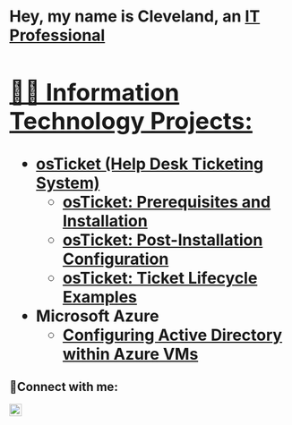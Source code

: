 <h1>Hey, my name is Cleveland, an <a href="https://linkedin.com/in/cleveland-guthrie">IT Professional<//h1>

<h2>👨‍💻 Information Technology Projects:</h2>

- <b>osTicket (Help Desk Ticketing System)</b>
  - [osTicket: Prerequisites and Installation](https://github.com/rasheed654/osticket-prereqs)
  - [osTicket: Post-Installation Configuration](https://github.com/rasheed654/post-install-config)
  - [osTicket: Ticket Lifecycle Examples](https://github.com/rasheed654/ticket-lifecycle)
- <b>Microsoft Azure</b>
  - [Configuring Active Directory within Azure VMs](https://github.com/rasheed654/configure-ad)
 

<h2>🤳Connect with me:</h2>


[<img align="left" alt="Josh | LinkedIn" width="22px" src="https://cdn.jsdelivr.net/npm/simple-icons@v3/icons/linkedin.svg" />][linkedin]



[linkedin]: www.linkedin.com/in/cleveland-guthrie-10ab1b358

